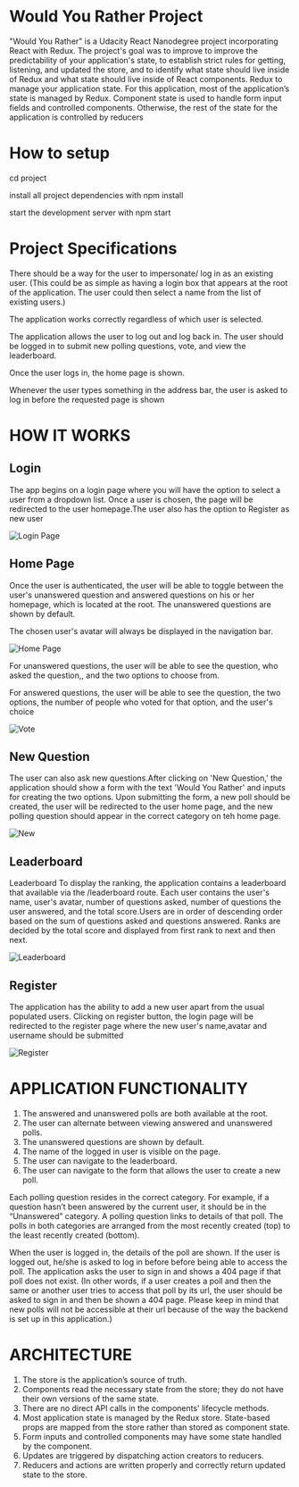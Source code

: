 # Would You Rather Project

"Would You Rather" is a Udacity React Nanodegree project incorporating React with Redux. The project's goal was to improve to improve the predictability of your application's state, to establish strict rules for getting, listening, and updated the store, and to identify what state should live inside of Redux and what state should live inside of React components.
Redux to manage your application state. For this application, most of the application’s state is managed by Redux. Component state is used to handle form input fields and controlled components. Otherwise, the rest of the state for the application is controlled by reducers

# How to setup

cd project

install all project dependencies with npm install

start the development server with npm start

# Project Specifications

There should be a way for the user to impersonate/ log in as an existing user. (This could be as simple as having a login box that appears at the root of the application. The user could then select a name from the list of existing users.)

The application works correctly regardless of which user is selected.

The application allows the user to log out and log back in. The user should be logged in to submit new polling questions, vote, and view the leaderboard.

Once the user logs in, the home page is shown.

Whenever the user types something in the address bar, the user is asked to log in before the requested page is shown

# HOW IT WORKS

## Login
The app begins on a login page where you will have the option to select a user from a dropdown list. Once a user is chosen, the page will be redirected to the user homepage.The user also has the option
to Register as new user

![Login Page](https://github.com/amarav/WouldYouRather/blob/master/project/src/images/login.gif)

## Home Page
Once the user is authenticated, the user will be able to toggle between the user's unanswered question and answered questions on his or her homepage, which is located at the root. The unanswered questions are shown by default.

The chosen user's avatar will always be displayed in the navigation bar.

![Home Page](https://github.com/amarav/WouldYouRather/blob/master/project/src/images/homepage.gif)

For unanswered questions, the user will be able to see  the question, who asked the question,, and the two options to choose from.

For answered questions, the user will be able to see the question, the two options, the number of people who voted for that option, and the user's choice

![Vote](https://github.com/amarav/WouldYouRather/blob/master/project/src/images/vote.gif)

## New Question
The user can also ask new questions.After clicking on 'New Question,' the application should show a form with the text 'Would You Rather' and
inputs for creating the two options. Upon submitting the form, a new poll should be created, the user will be redirected to the user home page, and the new polling question 
should appear in the correct category on teh home page.

![New](https://github.com/amarav/WouldYouRather/blob/master/project/src/images/newquestion.gif)

## Leaderboard
Leaderboard
To display the ranking, the application contains a leaderboard that available via the /leaderboard route. Each user contains the user's name, user's avatar, number of questions asked,
number of questions the user answered, and the total score.Users are in order of descending order based on the sum of questions asked and questions answered. Ranks are decided by the total score and displayed from first rank to next and then next.

![Leaderboard](https://github.com/amarav/WouldYouRather/blob/master/project/src/images/leaderboard.gif)

## Register
The application has the ability to add a new user apart from the usual populated users. Clicking on register button, the login page will be redirected to the register page where the 
new user's name,avatar and username should be submitted

![Register](https://github.com/amarav/WouldYouRather/blob/master/project/src/images/register.gif)

# APPLICATION FUNCTIONALITY

1. The answered and unanswered polls are both available at the root.
2. The user can alternate between viewing answered and unanswered polls.
3. The unanswered questions are shown by default.
4. The name of the logged in user is visible on the page.
5. The user can navigate to the leaderboard.
6. The user can navigate to the form that allows the user to create a new poll.

Each polling question resides in the correct category. For example, if a question hasn’t been answered by the current user, it should be in the “Unanswered” category.
A polling question links to details of that poll.
The polls in both categories are arranged from the most recently created (top) to the least recently created (bottom).

When the user is logged in, the details of the poll are shown. If the user is logged out, he/she is asked to log in before before being able to access the poll.
The application asks the user to sign in and shows a 404 page if that poll does not exist. (In other words, if a user creates a poll and then the same or another user tries to access that poll by its url, the user should be asked to sign in and then be shown a 404 page. Please keep in mind that new polls will not be accessible at their url because of the way the backend is set up in this application.)

# ARCHITECTURE

1. The store is the application’s source of truth.
2. Components read the necessary state from the store; they do not have their own versions of the same state.
3. There are no direct API calls in the components' lifecycle methods.
4. Most application state is managed by the Redux store. State-based props are mapped from the store rather than stored as component state.
5. Form inputs and controlled components may have some state handled by the component.
6. Updates are triggered by dispatching action creators to reducers.
7. Reducers and actions are written properly and correctly return updated state to the store.
